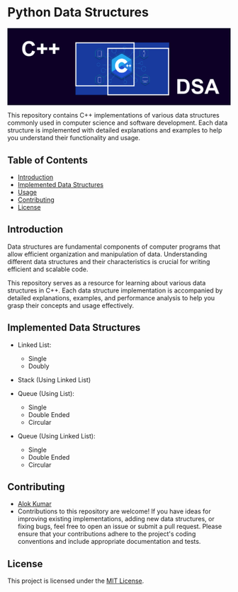 # Python Data Structures

<img align="center" src="https://github.com/Alok5102R/CPP-Playground-DSA/blob/main/extras/DSACPP.png" alt="cpp_dsa" />

This repository contains C++ implementations of various data structures commonly used in computer science and software development. Each data structure is implemented with detailed explanations and examples to help you understand their functionality and usage.

## Table of Contents

- [Introduction](#introduction)
- [Implemented Data Structures](#implemented-data-structures)
- [Usage](#usage)
- [Contributing](#contributing)
- [License](#license)

## Introduction

Data structures are fundamental components of computer programs that allow efficient organization and manipulation of data. Understanding different data structures and their characteristics is crucial for writing efficient and scalable code.

This repository serves as a resource for learning about various data structures in C++. Each data structure implementation is accompanied by detailed explanations, examples, and performance analysis to help you grasp their concepts and usage effectively.

## Implemented Data Structures

- Linked List:
  - Single
  - Doubly
    
- Stack (Using Linked List)
  
- Queue (Using List):
  - Single
  - Double Ended
  - Circular
    
- Queue (Using Linked List):
  - Single
  - Double Ended
  - Circular

## Contributing
- [Alok Kumar](https://github.com/Alok5102R)
- Contributions to this repository are welcome! If you have ideas for improving existing implementations, adding new data structures, or fixing bugs, feel free to open an issue or submit a pull request. Please ensure that your contributions adhere to the project's coding conventions and include appropriate documentation and tests.

## License
This project is licensed under the [MIT License](LICENSE).

